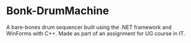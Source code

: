 # Bonk-DrumMachine

A bare-bones drum sequencer built using the .NET framework and WinForms with C++.
Made as part of an assignment for UG course in IT.
